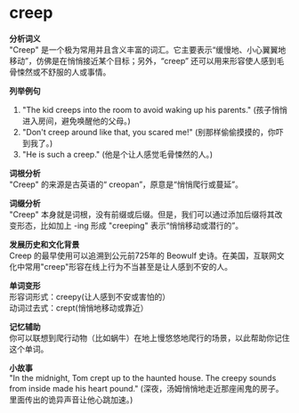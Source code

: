 # creep

**分析词义**  
"Creep" 是一个极为常用并且含义丰富的词汇。它主要表示“缓慢地、小心翼翼地移动”，仿佛是在悄悄接近某个目标；另外，“creep” 还可以用来形容使人感到毛骨悚然或不舒服的人或事情。

  

**列举例句**

  

1.  "The kid creeps into the room to avoid waking up his parents." (孩子悄悄进入房间，避免唤醒他的父母。)
2.  "Don't creep around like that, you scared me!" (别那样偷偷摸摸的，你吓到我了。)
3.  "He is such a creep." (他是个让人感觉毛骨悚然的人。)

  

**词根分析**  
"Creep" 的来源是古英语的“ creopan”，原意是“悄悄爬行或蔓延”。

  

**词缀分析**  
"Creep" 本身就是词根，没有前缀或后缀。但是，我们可以通过添加后缀将其改变形态，比如加上 -ing 形成 "creeping" 表示“悄悄移动或潜行的”。

  

**发展历史和文化背景**  
Creep 的最早使用可以追溯到公元前725年的 Beowulf 史诗。在美国，互联网文化中常用"creep"形容在线上行为不当甚至是让人感到不安的人。

  

**单词变形**  
形容词形式：creepy(让人感到不安或害怕的）  
动词过去式：crept(悄悄地移动或靠近）

  

**记忆辅助**  
你可以联想到爬行动物（比如蜗牛）在地上慢悠悠地爬行的场景，以此帮助你记住这个单词。

  

**小故事**  
"In the midnight, Tom crept up to the haunted house. The creepy sounds from inside made his heart pound." (深夜，汤姆悄悄地走近那座闹鬼的房子。里面传出的诡异声音让他心跳加速。)
